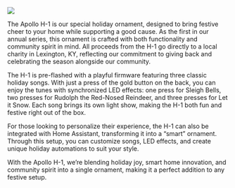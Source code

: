 ![](../../assets/a3e1042c-29b1-4cf5-bd10-4853cdd17665.png)

The Apollo H-1 is our special holiday ornament, designed to bring festive cheer to your home while supporting a good cause. As the first in our annual series, this ornament is crafted with both functionality and community spirit in mind. All proceeds from the H-1 go directly to a local charity in Lexington, KY, reflecting our commitment to giving back and celebrating the season alongside our community.

The H-1 is pre-flashed with a playful firmware featuring three classic holiday songs. With just a press of the gold button on the back, you can enjoy the tunes with synchronized LED effects: one press for Sleigh Bells, two presses for Rudolph the Red-Nosed Reindeer, and three presses for Let it Snow. Each song brings its own light show, making the H-1 both fun and festive right out of the box.

For those looking to personalize their experience, the H-1 can also be integrated with Home Assistant, transforming it into a “smart” ornament. Through this setup, you can customize songs, LED effects, and create unique holiday automations to suit your style.

With the Apollo H-1, we’re blending holiday joy, smart home innovation, and community spirit into a single ornament, making it a perfect addition to any festive setup.